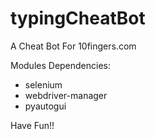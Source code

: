# typingCheatBot
A Cheat Bot For 10fingers.com

Modules Dependencies:
- selenium
- webdriver-manager
- pyautogui

Have Fun!!

